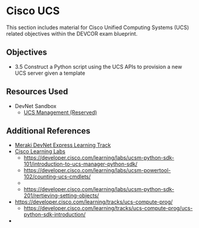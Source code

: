# Cisco UCS

This section includes material for Cisco Unified Computing Systems (UCS) related objectives within the DEVCOR exam blueprint.

## Objectives
- 3.5 Construct a Python script using the UCS APIs to provision a new UCS server given a template

## Resources Used
- DevNet Sandbox
  - [UCS Management (Reserved)](https://devnetsandbox.cisco.com/RM/Diagram/Index/3323b7b0-b70b-4b1e-a929-6bdbff3aac8a?diagramType=Topology)

## Additional References
  * [Meraki DevNet Express Learning Track](https://developer.cisco.com/learning/tracks/meraki-devnet-express/)
  * [Cisco Learning Labs](https://developer.cisco.com/learning/search/labs/products/UCS/?page=1)
    * https://developer.cisco.com/learning/labs/ucsm-python-sdk-101/introduction-to-ucs-manager-python-sdk/
    * https://developer.cisco.com/learning/labs/ucsm-powertool-102/counting-ucs-cmdlets/
    * 
    * https://developer.cisco.com/learning/labs/ucsm-python-sdk-201/rertieving-setting-objects/
  * https://developer.cisco.com/learning/tracks/ucs-compute-prog/
    * https://developer.cisco.com/learning/tracks/ucs-compute-prog/ucs-python-sdk-introduction/
  * 
